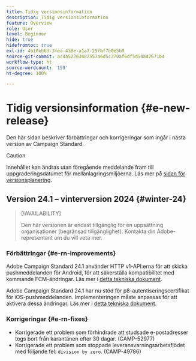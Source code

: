 ```yaml
---
title: Tidig versionsinformation
description: Tidig versionsinformation
feature: Overview
role: User
level: Beginner
hide: true
hidefromtoc: true
exl-id: 4b10eb63-3fea-438e-a1a7-25fbf7b0e5b0
source-git-commit: ac4a52263482557a6d5c370af6df5d54a42671b4
workflow-type: ht
source-wordcount: '159'
ht-degree: 100%

---
```



# Tidig versionsinformation {#e-new-release}

Den här sidan beskriver förbättringar och korrigeringar som ingår i nästa version av Campaign Standard.

>[!CAUTION]
>
> Innehållet kan ändras utan föregående meddelande fram till uppgraderingsdatumet för mellanlagringsmiljöerna. Läs mer på [sidan för versionsplanering](../../rn/using/release-planning.md).

## Version 24.1 – vinterversion 2024 {#winter-24}

>[!AVAILABILITY]
>
>Den här versionen är endast tillgänglig för en uppsättning organisationer (begränsad tillgänglighet). Kontakta din Adobe-representant om du vill veta mer.

### Förbättringar {#e-rn-improvements}

Adobe Campaign Standard 24.1 använder HTTP v1-API:erna för att skicka pushmeddelanden för Android, för att säkerställa kompatibilitet med kommande FCM-ändringar. Läs mer i [detta tekniska dokument](../../administration/using/push-technote.md).

Adobe Campaign Standard 24.1 har nu stöd för p8-autentiseringscertifikat för iOS-pushmeddelanden. Implementeringen måste anpassas för att aktivera dessa ändringar. Läs mer i [detta tekniska dokument](../../administration/using/push-technote.md).


### Korrigeringar {#e-rn-fixes}

* Korrigerade ett problem som förhindrade att studsade e-postadresser togs bort från karantänen efter 30 dagar. (CAMP-52977)
* Korrigerade ett problem som stoppade leveransvarningsarbetsflödet med följande fel: `division by zero`. (CAMP-49786)

